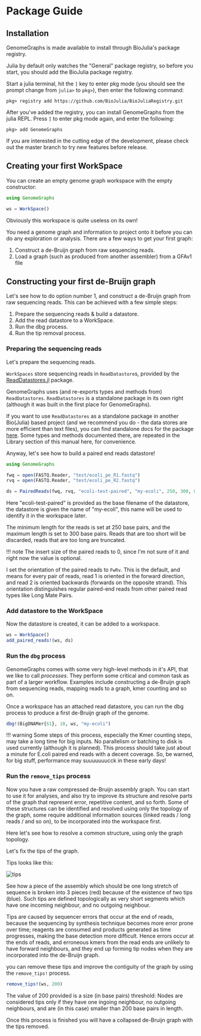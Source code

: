 # Package Guide

## Installation

GenomeGraphs is made available to install through BioJulia's package registry.

Julia by default only watches the "General" package registry, so before you
start, you should add the BioJulia package registry.

Start a julia terminal, hit the `]` key to enter pkg mode (you should see the
prompt change from `julia>` to `pkg>`), then enter the following command:

```
pkg> registry add https://github.com/BioJulia/BioJuliaRegistry.git
```

After you've added the registry, you can install GenomeGraphs from the julia REPL.
Press `]` to enter pkg mode again, and enter the following:

```
pkg> add GenomeGraphs
```

If you are interested in the cutting edge of the development, please check out
the master branch to try new features before release.

## Creating your first WorkSpace

You can create an empty genome graph workspace with the empty constructor:

```julia
using GenomeGraphs

ws = WorkSpace()
```

Obviously this workspace is quite useless on its own!

You need a genome graph and information to project onto it before you can
do any exploration or analysis. There are a few ways to get your first graph:

1. Construct a de-Bruijn graph from raw sequencing reads.
2. Load a graph (such as produced from another assembler) from a GFAv1 file

## Constructing your first de-Bruijn graph

Let's see how to do option number 1, and construct a de-Bruijn graph from
raw sequencing reads. This can be achieved with a few simple steps:

1. Prepare the sequencing reads & build a datastore.
2. Add the read datastore to a WorkSpace.
3. Run the dbg process.
4. Run the tip removal process.

### Preparing the sequencing reads

Let's prepare the sequencing reads.

`WorkSpaces` store sequencing reads in `ReadDatastore`s, provided by the
[ReadDatastores.jl](https://github.com/BioJulia/ReadDatastores.jl) package.

GenomeGraphs uses (and re-exports types and methods from) `ReadDatastores`.
`ReadDatastores` is a standalone package in its own right (although it was built
in the first place for GenomeGraphs).

If you want to use `ReadDatastores` as a standalone package in another Bio(Julia)
based project (and we recommend you do - the data stores are more efficient than
text files), you can find standalone docs for the package
[here](https://biojulia.net/ReadDatastores.jl/latest/). Some types and methods
documented there, are repeated in the Library section of this manual here, for
convenience.

Anyway, let's see how to build a paired end reads datastore!

```julia
using GenomeGraphs

fwq = open(FASTQ.Reader, "test/ecoli_pe_R1.fastq")
rvq = open(FASTQ.Reader, "test/ecoli_pe_R2.fastq")

ds = PairedReads(fwq, rvq, "ecoli-test-paired", "my-ecoli", 250, 300, 0, FwRv)
```

Here "ecoli-test-paired" is provided as the base filename of the datastore, the
datastore is given the name of "my-ecoli", this name will be used to identify it
in the workspace later.

The minimum length for the reads is set at 250 base
pairs, and the maximum length is set to 300 base pairs. Reads that are too short
will be discarded, reads that are too long are truncated.

!!! note
    The insert size of the paired reads to 0, since I'm not sure of it and
    right now the value is optional.

I set the orientation of the paired reads to `FwRv`. This is the default, and
means for every pair of reads, read 1 is oriented in the forward direction, and
read 2 is oriented backwards (forwards on the opposite strand). This orientation
distinguishes regular paired-end reads from other paired read types like
Long Mate Pairs.

### Add datastore to the WorkSpace

Now the datastore is created, it can be added to a workspace.

```julia
ws = WorkSpace()
add_paired_reads!(ws, ds)
```

### Run the `dbg` process

GenomeGraphs comes with some very high-level methods in it's API, that we like
to call *processes*. They perform some critical and common task as part of a
larger workflow. Examples include constructing a de-Bruijn graph from sequencing
reads, mapping reads to a graph, kmer counting and so on.

Once a workspace has an attached read datastore, you can run the dbg process to
produce a first de-Bruijn graph of the genome.

```julia
dbg!(BigDNAMer{61}, 10, ws, "my-ecoli")
```

!!! warning
    Some steps of this process, especially the Kmer counting steps, may take a
    long time for big inputs.
    No parallelism or batching to disk is used currently (although it is planned).
    This process should take just about a minute for E.coli paired end reads with
    a decent coverage.
    So, be warned, for big stuff, performance may suuuuuuucck in these early days!

### Run the `remove_tips` process

Now you have a raw compressed de-Bruijn assembly graph. You can start to use it
for analyses, and also try to improve its structure and resolve parts of the
graph that represent error, repetitive content, and so forth. Some of these
structures can be identified and resolved using only the topology of the graph,
some require additional information sources (linked reads / long reads / and so on),
to be incorporated into the workspace first.

Here let's see how to resolve a common structure, using only the graph topology.

Let's fix the tips of the graph.

Tips looks like this:

![tips](assets/tips.jpeg)

See how a piece of the assembly which should be one long stretch of sequence is
broken into 3 pieces (red) because of the existence of two tips (blue). Such
tips are defined topologically as very short segments which have one incoming
neighbour, and no outgoing neighbour.

Tips are caused by sequencer errors that occur at the end of reads, because the
sequencing by synthesis technique becomes more error prone over time; reagents
are consumed and products generated as time progresses, making the base detection
more difficult. Hence errors occur at the ends of reads, and erroneous kmers
from the read ends are unlikely to have forward neighbours, and they end up
forming tip nodes when they are incorporated into the de-Bruijn graph. 

you can remove these tips and improve the contiguity of the graph by using the
`remove_tips!` process.

```julia
remove_tips!(ws, 200)
```

The value of 200 provided is a size (in base pairs) threshold:
Nodes are considered tips only if they have one ingoing neighbour, no outgoing
neighbours, and are (in this case) smaller than 200 base pairs in length.

Once this process is finished you will have a collapsed de-Bruijn graph with the
tips removed.